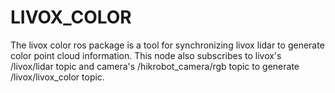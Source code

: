 # LIVOX_COLOR
The livox color ros package is a tool for synchronizing livox lidar to generate color point cloud information. This node also subscribes to livox's /livox/lidar topic and camera's /hikrobot_camera/rgb topic to generate /livox/livox_color topic.
